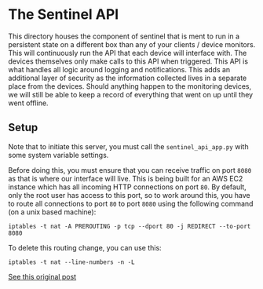 # The Sentinel API
This directory houses the component of sentinel that is ment to run in a persistent state on a different box than any of your clients / device monitors. This will continuously run the API that each device will interface with. The devices themselves only make calls to this API when triggered. This API is what handles all logic around logging and notifications. This adds an additional layer of security as the information collected lives in a separate place from the devices. Should anything happen to the monitoring devices, we will still be able to keep a record of everything that went on up until they went offline.

## Setup
Note that to initiate this server, you must call the `sentinel_api_app.py` with some system variable settings.

Before doing this, you must ensure that you can receive traffic on port `8080` as that is where our interface will live. This is being built for an AWS EC2 instance which has all incoming HTTP connections on port `80`. By default, only the root user has access to this port, so to work around this, you have to route all connections to port `80` to port `8080` using the following command (on a unix based machine):

`iptables -t nat -A PREROUTING -p tcp --dport 80 -j REDIRECT --to-port 8080`

To delete this routing change, you can use this:

`iptables -t nat --line-numbers -n -L`

[See this original post](http://serverfault.com/questions/112795/how-to-run-a-server-on-port-80-as-a-normal-user-on-linux/112798#112798)
